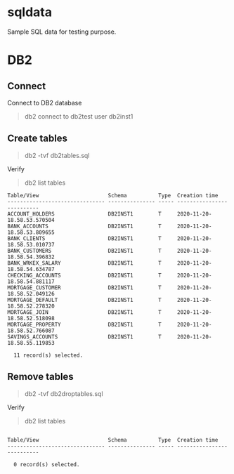 # sqldata

Sample SQL data for testing purpose.

# DB2

## Connect
Connect to DB2 database

> db2 connect to db2test user db2inst1 <br>

## Create tables

> db2 -tvf db2tables.sql

Verify<br>

>db2 list tables
```
Table/View                      Schema          Type  Creation time             
------------------------------- --------------- ----- --------------------------
ACCOUNT_HOLDERS                 DB2INST1        T     2020-11-20-18.58.53.570504
BANK_ACCOUNTS                   DB2INST1        T     2020-11-20-18.58.53.809655
BANK_CLIENTS                    DB2INST1        T     2020-11-20-18.58.53.010737
BANK_CUSTOMERS                  DB2INST1        T     2020-11-20-18.58.54.396832
BANK_WRKEX_SALARY               DB2INST1        T     2020-11-20-18.58.54.634787
CHECKING_ACCOUNTS               DB2INST1        T     2020-11-20-18.58.54.881117
MORTGAGE_CUSTOMER               DB2INST1        T     2020-11-20-18.58.52.049126
MORTGAGE_DEFAULT                DB2INST1        T     2020-11-20-18.58.52.278320
MORTGAGE_JOIN                   DB2INST1        T     2020-11-20-18.58.52.518098
MORTGAGE_PROPERTY               DB2INST1        T     2020-11-20-18.58.52.766087
SAVINGS_ACCOUNTS                DB2INST1        T     2020-11-20-18.58.55.119853

  11 record(s) selected.
```

## Remove tables

> db2 -tvf db2droptables.sql<br>

Verify<br>

>db2 list tables<br>

```

Table/View                      Schema          Type  Creation time             
------------------------------- --------------- ----- --------------------------

  0 record(s) selected.
```
